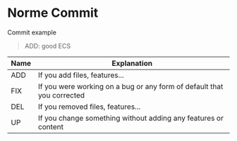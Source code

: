 # Norme Commit

Commit example

> ADD: good ECS

| Name | Explanation                                                            |
| ---- | ---------------------------------------------------------------------- |
| ADD  | If you add files, features...                                          |
| FIX  | If you were working on a bug or any form of default that you corrected |
| DEL  | If you removed files, features...                                      |
| UP   | If you change something without adding any features or content         |
